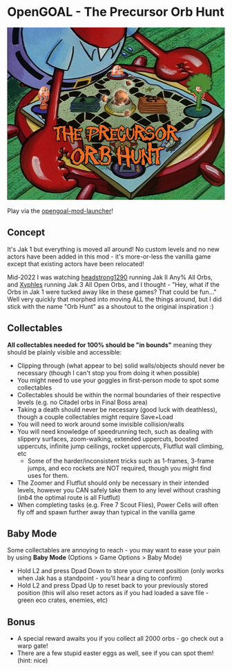 # OpenGOAL - The Precursor Orb Hunt

<img src="https://raw.githubusercontent.com/dallmeyer/opengoal-orbhunt/main/ModImage.png" height="400">

Play via the [opengoal-mod-launcher](https://opengoal-unofficial-mods.github.io)!

## Concept
It's Jak 1 but everything is moved all around! No custom levels and no new actors have been added in this mod - it's more-or-less the vanilla game except that existing actors have been relocated!

Mid-2022 I was watching [headstrong1290](https://www.twitch.tv/headstrong1290) running Jak II Any% All Orbs, and [Xyphles](https://www.twitch.tv/xyphles) running Jak 3 All Open Orbs, and I thought - "Hey, what if the Orbs in Jak 1 were tucked away like in these games? That could be fun..." Well very quickly that morphed into moving ALL the things around, but I did stick with the name "Orb Hunt" as a shoutout to the original inspiration :)

## Collectables
**All collectables needed for 100% should be "in bounds"** meaning they should be plainly visible and accessible:
- Clipping through (what appear to be) solid walls/objects should never be necessary (though I can't stop you from doing it when possible)
- You might need to use your goggles in first-person mode to spot some collectables
- Collectables should be within the normal boundaries of their respective levels (e.g. no Citadel orbs in Final Boss area)
- Taking a death should never be necessary (good luck with deathless), though a couple collectables might require Save+Load
- You will need to work around some invisible collision/walls
- You will need knowledge of speedrunning tech, such as dealing with slippery surfaces, zoom-walking, extended uppercuts, boosted uppercuts, infinite jump ceilings, rocket uppercuts, Flutflut wall climbing, etc
  - Some of the harder/inconsistent tricks such as 1-frames, 3-frame jumps, and eco rockets are NOT required, though you might find uses for them.
- The Zoomer and Flutflut should only be necessary in their intended levels, however you CAN safely take them to any level without crashing (inb4 the optimal route is all Flutflut)
- When completing tasks (e.g. Free 7 Scout Flies), Power Cells will often fly off and spawn further away than typical in the vanilla game

## Baby Mode  
Some collectables are annoying to reach - you may want to ease your pain by using **Baby Mode** (Options > Game Options > Baby Mode)
- Hold L2 and press Dpad Down to store your current position (only works when Jak has a standpoint - you'll hear a ding to confirm)
- Hold L2 and press Dpad Up to reset back to your previously stored position (this will also reset actors as if you had loaded a save file - green eco crates, enemies, etc)

## Bonus
- A special reward awaits you if you collect all 2000 orbs - go check out a warp gate!
- There are a few stupid easter eggs as well, see if you can spot them! (hint: nice)
